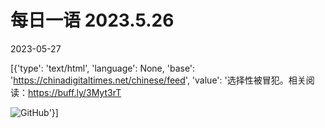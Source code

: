 # 每日一语 2023.5.26

2023-05-27

[{'type': 'text/html', 'language': None, 'base': 'https://chinadigitaltimes.net/chinese/feed', 'value': '选择性被冒犯。相关阅读：https://buff.ly/3Myt3rT

![GitHub](https://chinadigitaltimes.net/chinese/files/2023/05/image-1685141754799.png)'}]